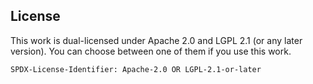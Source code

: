 ## License

This work is dual-licensed under Apache 2.0 and LGPL 2.1 (or any later version).
You can choose between one of them if you use this work.

`SPDX-License-Identifier: Apache-2.0 OR LGPL-2.1-or-later`
